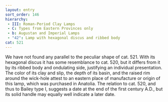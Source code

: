 ```yaml
---
layout: entry
sort_order: 146
hierarchy:
 - III: Roman-Period Clay Lamps
 - C: Types from Eastern Provinces only
 - b: Augustan and Imperial Lamps
 - "42": Lamp with hexagonal discus and ribbed body
cat: 521
---
```


We have not found any parallel to the peculiar shape of cat. 521. With its hexagonal discus it has some resemblance to cat. 520, but it differs from it by its ribbed body and ondulating side, justifying an individual presentation. The color of its clay and slip, the depth of its basin, and the raised rim around the wick-hole attest to an eastern place of manufacture or origin of this lamp, which was purchased in Anatolia. The relation to cat. 520, and thus to Bailey type I, suggests a date at the end of the first century A.D., but its solid handle may equally well indicate a later date.
